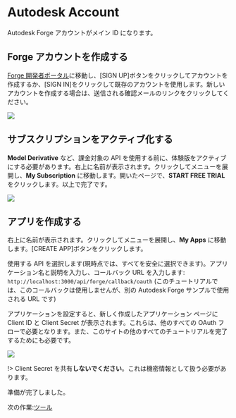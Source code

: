 # Autodesk Account

Autodesk Forge アカウントがメイン ID になります。

## Forge アカウントを作成する

[Forge 開発者ポータル](https://forge.autodesk.com/)に移動し、\[SIGN UP]ボタンをクリックしてアカウントを作成するか、\[SIGN IN]をクリックして既存のアカウントを使用します。新しいアカウントを作成する場合は、送信される確認メールのリンクをクリックしてください。

![](/_media/forge/dev_portal_home.png)

## サブスクリプションをアクティブ化する

**Model Derivative** など、課金対象の API を使用する前に、体験版をアクティブにする必要があります。右上に名前が表示されます。クリックしてメニューを展開し、**My Subscription** に移動します。開いたページで、**START FREE TRIAL** をクリックします。以上で完了です。

![](_media/account/activate_sub.png)

## アプリを作成する

右上に名前が表示されます。クリックしてメニューを展開し、**My Apps** に移動します。\[CREATE APP]ボタンをクリックします。

使用する API を選択します(現時点では、すべてを安全に選択できます)。アプリケーション名と説明を入力し、コールバック URL を入力します: `http://localhost:3000/api/forge/callback/oauth` (このチュートリアルでは、このコールバックは使用しませんが、別の Autodesk Forge サンプルで使用される URL です)

アプリケーションを設定すると、新しく作成したアプリケーション ページに Client ID と Client Secret が表示されます。これらは、他のすべての OAuth フローで必要となります。また、このサイトの他のすべてのチュートリアルを完了するためにも必要です。

![](_media/account/create_app.gif)

!> Client Secret を共有**しないでください**。これは機密情報として扱う必要があります。

準備が完了しました。

次の作業:[ツール](/ja-JP/environment/tools/)
